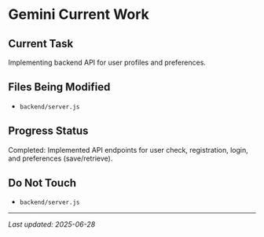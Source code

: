 # Gemini Current Work

## Current Task
Implementing backend API for user profiles and preferences.

## Files Being Modified
- `backend/server.js`

## Progress Status
Completed: Implemented API endpoints for user check, registration, login, and preferences (save/retrieve).

## Do Not Touch
- `backend/server.js`

---
*Last updated: 2025-06-28*